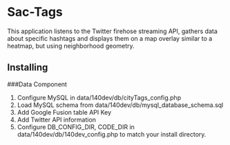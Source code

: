 # Sac-Tags

This application listens to the Twitter firehose streaming API, gathers data about specific hashtags and displays them on a map overlay similar to a heatmap, but using neighborhood geometry.

## Installing

###Data Component
1. Configure MySQL in data/140dev/db/cityTags_config.php
2. Load MySQL schema from data/140dev/db/mysql_database_schema.sql
3. Add Google Fusion table API Key
4. Add Twitter API information
5. Configure DB_CONFIG_DIR, CODE_DIR in data/140dev/db/140dev_config.php to match your install directory.


